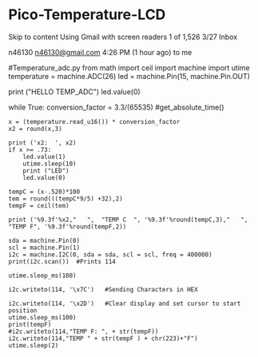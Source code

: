 # Pico-Temperature-LCD



Skip to content
Using Gmail with screen readers
1 of 1,526
3/27
Inbox

n46130 <n46130@gmail.com>
4:26 PM (1 hour ago)
to me

#Temperature_adc.py
from math import ceil
import machine
import utime
temperature = machine.ADC(26)
led = machine.Pin(15, machine.Pin.OUT)


print ("HELLO TEMP_ADC")
led.value(0)

while True:
    conversion_factor = 3.3/(65535)
    #get_absolute_time()
   
    x = (temperature.read_u16()) * conversion_factor
    x2 = round(x,3)
   
    print ('x2:  ', x2)
    if x >= .73:
        led.value(1)
        utime.sleep(10)
        print ("LED")
        led.value(0)
       
    tempC = (x-.520)*100    
    tem = round(((tempC*9/5) +32),2)
    tempF = ceil(tem)
   
    print ('%9.3f'%x2,"   ",  "TEMP C  ", '%9.3f'%round(tempC,3),"   ", "TEMP F", '%9.3f'%round(tempF,2))
   
    sda = machine.Pin(0)
    scl = machine.Pin(1)
    i2c = machine.I2C(0, sda = sda, scl = scl, freq = 400000)
    print(i2c.scan())  #Prints 114

    utime.sleep_ms(100)

    i2c.writeto(114, '\x7C')   #Sending Characters in HEX

    i2c.writeto(114, '\x2D')   #Clear display and set cursor to start position
    utime.sleep_ms(100)                                                                                                                                                                                                                                                                                                                                                                                                                        
    print(tempF)
    #i2c.writeto(114,"TEMP F: ", + str(tempF))
    i2c.writeto(114,"TEMP " + str(tempF ) + chr(223)+"F")  
    utime.sleep(2)
   




